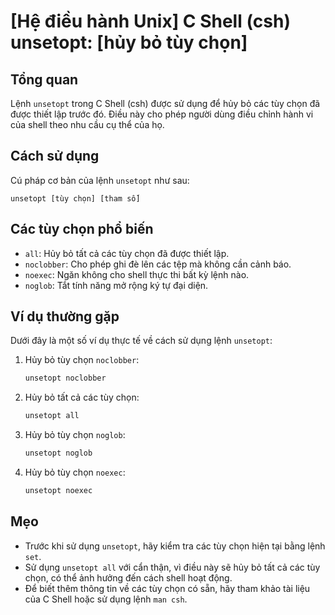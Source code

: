 # [Hệ điều hành Unix] C Shell (csh) unsetopt: [hủy bỏ tùy chọn]

## Tổng quan
Lệnh `unsetopt` trong C Shell (csh) được sử dụng để hủy bỏ các tùy chọn đã được thiết lập trước đó. Điều này cho phép người dùng điều chỉnh hành vi của shell theo nhu cầu cụ thể của họ.

## Cách sử dụng
Cú pháp cơ bản của lệnh `unsetopt` như sau:
```
unsetopt [tùy chọn] [tham số]
```

## Các tùy chọn phổ biến
- `all`: Hủy bỏ tất cả các tùy chọn đã được thiết lập.
- `noclobber`: Cho phép ghi đè lên các tệp mà không cần cảnh báo.
- `noexec`: Ngăn không cho shell thực thi bất kỳ lệnh nào.
- `noglob`: Tắt tính năng mở rộng ký tự đại diện.

## Ví dụ thường gặp
Dưới đây là một số ví dụ thực tế về cách sử dụng lệnh `unsetopt`:

1. Hủy bỏ tùy chọn `noclobber`:
   ```csh
   unsetopt noclobber
   ```

2. Hủy bỏ tất cả các tùy chọn:
   ```csh
   unsetopt all
   ```

3. Hủy bỏ tùy chọn `noglob`:
   ```csh
   unsetopt noglob
   ```

4. Hủy bỏ tùy chọn `noexec`:
   ```csh
   unsetopt noexec
   ```

## Mẹo
- Trước khi sử dụng `unsetopt`, hãy kiểm tra các tùy chọn hiện tại bằng lệnh `set`.
- Sử dụng `unsetopt all` với cẩn thận, vì điều này sẽ hủy bỏ tất cả các tùy chọn, có thể ảnh hưởng đến cách shell hoạt động.
- Để biết thêm thông tin về các tùy chọn có sẵn, hãy tham khảo tài liệu của C Shell hoặc sử dụng lệnh `man csh`.